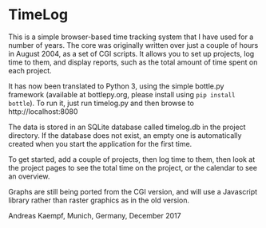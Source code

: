 # TimeLog

This is a simple browser-based time tracking system that I have used for a
number of years. The core was originally written over just a couple of hours in
August 2004, as a set of CGI scripts. It allows you to set up projects, log
time to them, and display reports, such as the total amount of time spent on
each project.

It has now been translated to Python 3, using the simple bottle.py framework
(available at bottlepy.org, please install using `pip install bottle`).
To run it, just run timelog.py and then browse to http://localhost:8080

The data is stored in an SQLite database called timelog.db in the project
directory. If the database does not exist, an empty one is automatically
created when you start the application for the first time.

To get started, add a couple of projects, then log time to them, then look
at the project pages to see the total time on the project, or the calendar
to see an overview.

Graphs are still being ported from the CGI version, and will use a Javascript
library rather than raster graphics as in the old version.

Andreas Kaempf,
Munich, Germany,
December 2017

